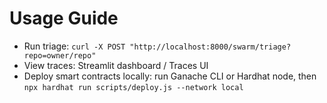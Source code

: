 # Usage Guide

- Run triage: `curl -X POST "http://localhost:8000/swarm/triage?repo=owner/repo"`
- View traces: Streamlit dashboard / Traces UI
- Deploy smart contracts locally: run Ganache CLI or Hardhat node, then `npx hardhat run scripts/deploy.js --network local`
